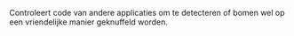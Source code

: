Controleert code van andere applicaties om te detecteren of bomen wel op een vriendelijke manier geknuffeld worden.